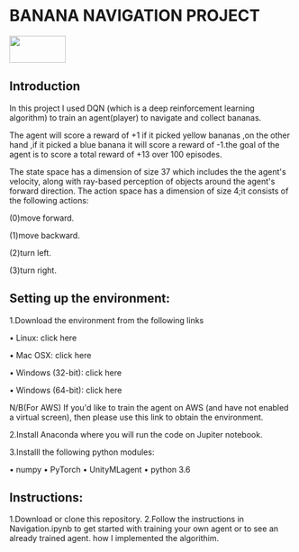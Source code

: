 <h1>BANANA NAVIGATION PROJECT</h1>      
<p><img src=" https://user-images.githubusercontent.com/10624937/42135619-d90f2f28-7d12-11e8-8823-82b970a54d7e.gif " width="100" height="48" /></p>
<h2>Introduction</h2>   
        
<p>In this project I used DQN (which is a deep reinforcement learning algorithm) to train an agent(player) to navigate and collect bananas.</p>

<p>The agent will score a reward of +1 if it picked yellow bananas ,on the other hand ,if it picked a blue banana it will score a reward of -1.the goal of the agent is to score a total reward of +13 over 100 episodes.</p>

<p>The state space has a dimension of size 37 which includes the the agent's velocity, along with ray-based perception of objects around the agent's forward direction. The action space has a dimension of size 4;it consists of the following actions:</p>
<p>(0)move forward.</p>
<p>(1)move backward.</p>
<p>(2)turn left.</p>
<p>(3)turn right.</p>


<h2>Setting up the environment:</h2>

1.Download the environment from the following links
   <p> • Linux: click here</p> 
   <p> • Mac OSX: click here</p> 
    <p>• Windows (32-bit): click here<p> 
    <p>• Windows (64-bit): click here</p> 
<p>N/B(For AWS) If you'd like to train the agent on AWS (and have not enabled a virtual screen), then please use this link to obtain the environment.</p>
<p>2.Install Anaconda where you will run the code on Jupiter notebook.</p>

<p>3.Installl the following python modules:<p>
    • numpy
    • PyTorch
    • UnityMLagent
    •  python 3.6
      

<h2>Instructions:</h2>
1.Download or clone this repository.
2.Follow the instructions in Navigation.ipynb to get started with training your own agent or to see an already trained agent.
   how I implemented the algorithim.





